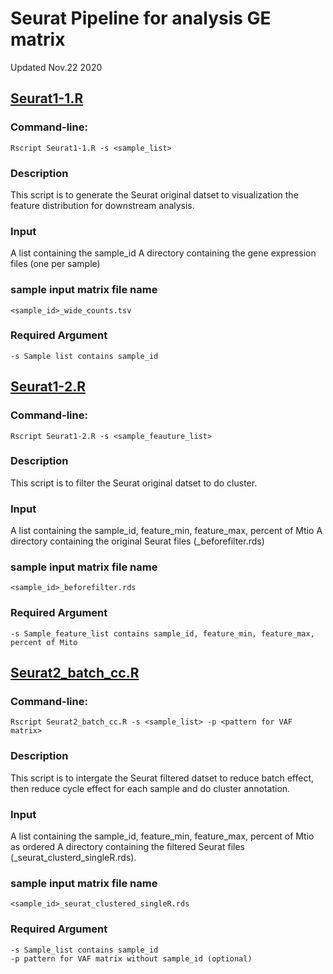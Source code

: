 # Seurat Pipeline for analysis GE matrix
Updated Nov.22 2020

## [Seurat1-1.R](https://github.com/hliu5259/singlecell/blob/master/Seurat%20%20pipeline/seurat1-1.R)
### Command-line:
	Rscript Seurat1-1.R -s <sample_list>

### Description

This script is to generate the Seurat original datset to visualization the feature distribution for downstream analysis. 


### Input 
A list containing the sample_id 
A directory containing the gene expression files (one per sample) 

### sample input matrix file name
	<sample_id>_wide_counts.tsv 

### Required Argument
	-s Sample list contains sample_id
	

## [Seurat1-2.R](https://github.com/hliu5259/singlecell/blob/master/Seurat%20%20pipeline/seurat1-2.R)
### Command-line:
	Rscript Seurat1-2.R -s <sample_feauture_list>

### Description

This script is to filter the Seurat original datset to do cluster.


### Input 
A list containing the sample_id, feature_min, feature_max, percent of Mtio
A directory containing the original Seurat files (_beforefilter.rds)

### sample input matrix file name
	<sample_id>_beforefilter.rds

### Required Argument
	-s Sample_feature_list contains sample_id, feature_min, feature_max, percent of Mito
	
## [Seurat2_batch_cc.R](https://github.com/hliu5259/singlecell/blob/master/Seurat%20%20pipeline/seurat2_batch_cc.R)
### Command-line:
	Rscript Seurat2_batch_cc.R -s <sample_list> -p <pattern for VAF matrix>

### Description

This script is to intergate the Seurat filtered datset to reduce batch effect, then reduce cycle effect for each sample and do cluster annotation.


### Input 
A list containing the sample_id, feature_min, feature_max, percent of Mtio as ordered
A directory containing the filtered Seurat files (_seurat_clusterd_singleR.rds). 

### sample input matrix file name
	<sample_id>_seurat_clustered_singleR.rds

### Required Argument
	-s Sample_list contains sample_id
	-p pattern for VAF matrix without sample_id (optional)

